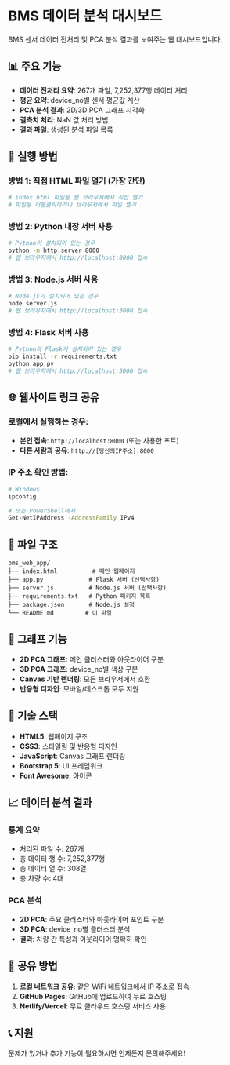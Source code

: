 # BMS 데이터 분석 대시보드

BMS 센서 데이터 전처리 및 PCA 분석 결과를 보여주는 웹 대시보드입니다.

## 📊 주요 기능

- **데이터 전처리 요약**: 267개 파일, 7,252,377행 데이터 처리
- **평균 요약**: device_no별 센서 평균값 계산
- **PCA 분석 결과**: 2D/3D PCA 그래프 시각화
- **결측치 처리**: NaN 값 처리 방법
- **결과 파일**: 생성된 분석 파일 목록

## 🚀 실행 방법

### 방법 1: 직접 HTML 파일 열기 (가장 간단)
```bash
# index.html 파일을 웹 브라우저에서 직접 열기
# 파일을 더블클릭하거나 브라우저에서 파일 열기
```

### 방법 2: Python 내장 서버 사용
```bash
# Python이 설치되어 있는 경우
python -m http.server 8000
# 웹 브라우저에서 http://localhost:8000 접속
```

### 방법 3: Node.js 서버 사용
```bash
# Node.js가 설치되어 있는 경우
node server.js
# 웹 브라우저에서 http://localhost:3000 접속
```

### 방법 4: Flask 서버 사용
```bash
# Python과 Flask가 설치되어 있는 경우
pip install -r requirements.txt
python app.py
# 웹 브라우저에서 http://localhost:5000 접속
```

## 🌐 웹사이트 링크 공유

### 로컬에서 실행하는 경우:
- **본인 접속**: `http://localhost:8000` (또는 사용한 포트)
- **다른 사람과 공유**: `http://[당신의IP주소]:8000`

### IP 주소 확인 방법:
```bash
# Windows
ipconfig

# 또는 PowerShell에서
Get-NetIPAddress -AddressFamily IPv4
```

## 📁 파일 구조

```
bms_web_app/
├── index.html          # 메인 웹페이지
├── app.py             # Flask 서버 (선택사항)
├── server.js          # Node.js 서버 (선택사항)
├── requirements.txt   # Python 패키지 목록
├── package.json       # Node.js 설정
└── README.md         # 이 파일
```

## 🎨 그래프 기능

- **2D PCA 그래프**: 메인 클러스터와 아웃라이어 구분
- **3D PCA 그래프**: device_no별 색상 구분
- **Canvas 기반 렌더링**: 모든 브라우저에서 호환
- **반응형 디자인**: 모바일/데스크톱 모두 지원

## 🔧 기술 스택

- **HTML5**: 웹페이지 구조
- **CSS3**: 스타일링 및 반응형 디자인
- **JavaScript**: Canvas 그래프 렌더링
- **Bootstrap 5**: UI 프레임워크
- **Font Awesome**: 아이콘

## 📈 데이터 분석 결과

### 통계 요약
- 처리된 파일 수: 267개
- 총 데이터 행 수: 7,252,377행
- 총 데이터 열 수: 308열
- 총 차량 수: 4대

### PCA 분석
- **2D PCA**: 주요 클러스터와 아웃라이어 포인트 구분
- **3D PCA**: device_no별 클러스터 분석
- **결과**: 차량 간 특성과 아웃라이어 명확히 확인

## 🤝 공유 방법

1. **로컬 네트워크 공유**: 같은 WiFi 네트워크에서 IP 주소로 접속
2. **GitHub Pages**: GitHub에 업로드하여 무료 호스팅
3. **Netlify/Vercel**: 무료 클라우드 호스팅 서비스 사용

## 📞 지원

문제가 있거나 추가 기능이 필요하시면 언제든지 문의해주세요! 
